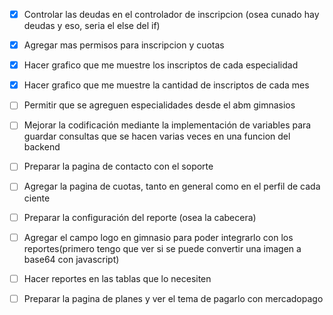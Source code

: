 - [x] Controlar las deudas en el controlador de inscripcion (osea cunado hay deudas y eso, seria el else del if)
- [x] Agregar mas permisos para inscripcion y cuotas
- [x] Hacer grafico que me muestre los inscriptos de cada especialidad
- [x] Hacer grafico que me muestre la cantidad de inscriptos de cada mes

- [ ] Permitir que se agreguen especialidades desde el abm gimnasios
- [ ] Mejorar la codificación mediante la implementación de variables para guardar consultas que se hacen varias veces en una funcion del backend

- [ ] Preparar la pagina de contacto con el soporte
- [ ] Agregar la pagina de cuotas, tanto en general como en el perfil de cada ciente
- [ ] Preparar la configuración del reporte (osea la cabecera)
- [ ] Agregar el campo logo en gimnasio para poder integrarlo con los reportes(primero tengo que ver si se puede convertir una imagen a base64 con javascript)
- [ ] Hacer reportes en las tablas que lo necesiten
- [ ] Preparar la pagina de planes y ver el tema de pagarlo con mercadopago


